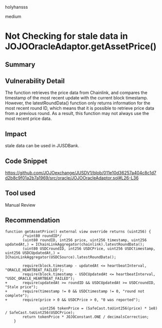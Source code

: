 holyhansss

medium

# Not Checking for stale data in JOJOOracleAdaptor.getAssetPrice()

## Summary
## Vulnerability Detail
The function retrieves the price data from Chainlink, and compares the timestamp of the most recent update with the current block timestamp. However, the latestRoundData() function only returns information for the most recent round ID, which means that it is possible to retrieve price data from a previous round. As a result, this function may not always use the most recent price data.

## Impact
stale data can be used in JUSDBank.

## Code Snippet
https://github.com/JOJOexchange/JUSDV1/blob/011e10d36257a404c8c1d7d2b8c9f01a2b7a1969/src/oracle/JOJOOracleAdaptor.sol#L26-L36

## Tool used

Manual Review

## Recommendation
```solidity
function getAssetPrice() external view override returns (uint256) {
        /*uint80 roundID*/
        (uint80 roundID, int256 price, uint256 timestamp, uint256 updatedAt,) = IChainLinkAggregator(chainlink).latestRoundData();
        (uint80 USDCroundID, int256 USDCPrice, uint256 USDCtimestamp, uint256 USDCUpdatedAt,) = IChainLinkAggregator(USDCSource).latestRoundData();

        require(block.timestamp - updatedAt <= heartbeatInterval, "ORACLE_HEARTBEAT_FAILED"); 
        require(block.timestamp - USDCUpdatedAt <= heartbeatInterval, "USDC_ORACLE_HEARTBEAT_FAILED");
+       require(updatedAt >= roundID && USDCUpdatedAt >= USDCroundID, "Stale price");
+       require(timestamp != 0 && USDCtimestamp != 0, "round not complete");
+       require(price > 0 && USDCPrice > 0, "0 was reported");

				uint256 tokenPrice = (SafeCast.toUint256(price) * 1e8) / SafeCast.toUint256(USDCPrice); 
        return tokenPrice * JOJOConstant.ONE / decimalsCorrection;
    }
```